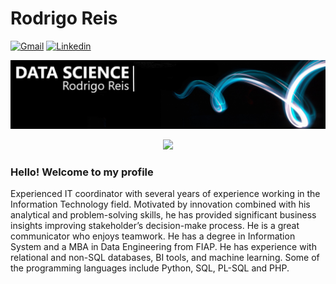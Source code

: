 # Rodrigo Reis

[![Gmail](https://img.shields.io/badge/-Gmail-c14438?style=for-the-badge&logo=Gmail&logoColor=white&link=mailto:karanalpe@gmail.com)](mailto:karanalpe@gmail.com)
[![Linkedin](https://img.shields.io/badge/LinkedIn-blue?style=for-the-badge&logo=Linkedin)](https://www.linkedin.com/in/rodrigoreisbr/)

<p align="center">
  <img src="https://github.com/rodrigoreisbr-tech/portfolio/blob/master/banner-2.png" >
</p>

<p align="center">
  <img src="https://media-exp1.licdn.com/dms/image/C4D16AQHwvH9OTJCLWQ/profile-displaybackgroundimage-shrink_350_1400/0?e=1602115200&v=beta&t=FUSnC9ZazWv9pU1jN3h6v4wKTAu-JrbCDKslc8l3QFU" >
</p>

### Hello! Welcome to my profile

Experienced IT coordinator with several years of experience working in the Information Technology field. Motivated by innovation combined with his analytical and problem-solving skills, he has provided significant business insights improving stakeholder’s decision-make process. He is a great communicator who enjoys teamwork. He has a degree in Information System and a MBA in Data Engineering from FIAP. He has experience with relational and non-SQL databases, BI tools, and machine learning. Some of the programming languages include Python, SQL, PL-SQL and PHP.
